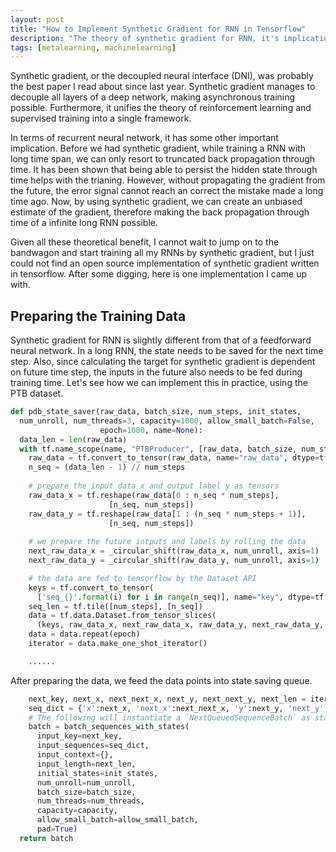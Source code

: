 ```yaml
---
layout: post
title: "How to Implement Synthetic Gradient for RNN in Tensorflow"
description: "The theory of synthetic gradient for RNN, it's implications, and how to implement it in tensorflow"
tags: [metalearning, machinelearning]
---
```


Synthetic gradient, or the decoupled neural interface (DNI), was probably the best paper I read about since last year. Synthetic gradient manages to decouple all layers of a deep network, making asynchronous training possible. Furthermore, it unifies the theory of reinforcement learning and supervised training into a single framework.

In terms of recurrent neural network, it has some other important implication. Before we had synthetic gradient, while training a RNN with long time span, we can only resort to truncated back propagation through time. It has been shown that being able to persist the hidden state through time helps with the trianing. However, without propagating the gradient from the future, the error signal cannot reach an correct the mistake made a long time ago. Now, by using synthetic gradient, we can create an unbiased estimate of the gradient, therefore making the back propagation through time of a infinite long RNN possible.

Given all these theoretical benefit, I cannot wait to jump on to the bandwagon and start training all my RNNs by synthetic gradient, but I just could not find an open source implementation of synthetic gradient written in tensorflow. After some digging, here is one implementation I came up with.

## Preparing the Training Data

Synthetic gradient for RNN is slightly different from that of a feedforward neural network. In a long RNN, the state needs to be saved for the next time step. Also, since calculating the target for synthetic gradient is dependent on future time step, the inputs in the future also needs to be fed during training time. Let's see how we can implement this in practice, using the PTB dataset.

```python
def pdb_state_saver(raw_data, batch_size, num_steps, init_states,
  num_unroll, num_threads=3, capacity=1000, allow_small_batch=False,
                    epoch=1000, name=None):
  data_len = len(raw_data)
  with tf.name_scope(name, "PTBProducer", [raw_data, batch_size, num_steps]):
    raw_data = tf.convert_to_tensor(raw_data, name="raw_data", dtype=tf.int32)
    n_seq = (data_len - 1) // num_steps
    
    # prepare the input data x and output label y as tensors 
    raw_data_x = tf.reshape(raw_data[0 : n_seq * num_steps],
                      [n_seq, num_steps])
    raw_data_y = tf.reshape(raw_data[1 : (n_seq * num_steps + 1)],
                      [n_seq, num_steps])
    
    # we prepare the future intputs and labels by rolling the data
    next_raw_data_x = _circular_shift(raw_data_x, num_unroll, axis=1)
    next_raw_data_y = _circular_shift(raw_data_y, num_unroll, axis=1)

    # the data are fed to tensorflow by the Dataset API
    keys = tf.convert_to_tensor(
      ['seq_{}'.format(i) for i in range(n_seq)], name="key", dtype=tf.string)
    seq_len = tf.tile([num_steps], [n_seq])
    data = tf.data.Dataset.from_tensor_slices(
      (keys, raw_data_x, next_raw_data_x, raw_data_y, next_raw_data_y, seq_len))
    data = data.repeat(epoch)
    iterator = data.make_one_shot_iterator()

    ......
```

After preparing the data, we feed the data points into state saving queue.
```python
    next_key, next_x, next_next_x, next_y, next_next_y, next_len = iterator.get_next()
    seq_dict = {'x':next_x, 'next_x':next_next_x, 'y':next_y, 'next_y':next_next_y}
    # The following will instantiate a `NextQueuedSequenceBatch` as state saver
    batch = batch_sequences_with_states(
      input_key=next_key,
      input_sequences=seq_dict,
      input_context={},
      input_length=next_len,
      initial_states=init_states,
      num_unroll=num_unroll,
      batch_size=batch_size,
      num_threads=num_threads,
      capacity=capacity,
      allow_small_batch=allow_small_batch,
      pad=True)
  return batch
```